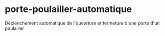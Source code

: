 # porte-poulailler-automatique
Déclenchement automatique de l'ouverture et fermeture d'une porte d'un poulailler
